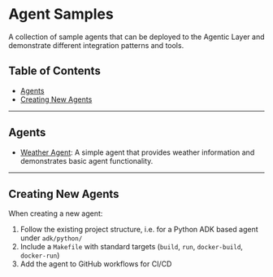 # Agent Samples

A collection of sample agents that can be deployed to the Agentic Layer and demonstrate different integration patterns
and tools.

## Table of Contents

- [Agents](#agents)
- [Creating New Agents](#creating-new-agents)

----

## Agents

* [Weather Agent](./adk/python/weather-agent/README.md): A simple agent that provides weather information and
  demonstrates basic agent functionality.

----

## Creating New Agents

When creating a new agent:

1. Follow the existing project structure, i.e. for a Python ADK based agent under `adk/python/`
2. Include a `Makefile` with standard targets (`build`, `run`, `docker-build`, `docker-run`)
3. Add the agent to GitHub workflows for CI/CD
